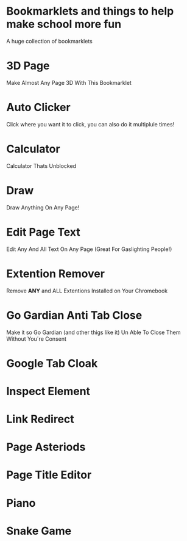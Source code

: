 # Bookmarklets and things to help make school more fun
A huge collection of bookmarklets

# 3D Page

Make Almost Any Page 3D With This Bookmarklet

# Auto Clicker

Click where you want it to click, you can also do it multiplule times!

# Calculator

Calculator Thats Unblocked

# Draw

Draw Anything On Any Page!

# Edit Page Text

Edit Any And All Text On Any Page (Great For Gaslighting People!)

#  Extention Remover

Remove **ANY** and ALL Extentions Installed on Your Chromebook

# Go Gardian Anti Tab Close

Make it so Go Gardian (and other thigs like it) Un Able To Close Them Without You´re Consent

# Google Tab Cloak

# Inspect Element

# Link Redirect

# Page Asteriods

# Page Title Editor

# Piano

# Snake Game
